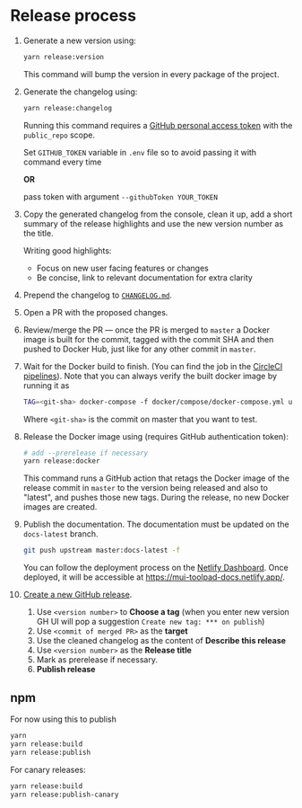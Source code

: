 # Release process

1. Generate a new version using:

   ```sh
   yarn release:version
   ```

   This command will bump the version in every package of the project.

1. Generate the changelog using:

   ```sh
   yarn release:changelog
   ```

   Running this command requires a [GitHub personal access token](https://docs.github.com/en/authentication/keeping-your-account-and-data-secure/creating-a-personal-access-token) with the `public_repo` scope.

   Set `GITHUB_TOKEN` variable in `.env` file so to avoid passing it with command every time

   **OR**

   pass token with argument `--githubToken YOUR_TOKEN`

1. Copy the generated changelog from the console, clean it up, add a short summary of the release highlights and use the new version number as the title.

   Writing good highlights:

   - Focus on new user facing features or changes
   - Be concise, link to relevant documentation for extra clarity

1. Prepend the changelog to [`CHANGELOG.md`](./CHANGELOG.md).

1. Open a PR with the proposed changes.

1. Review/merge the PR — once the PR is merged to `master` a Docker image is built for the commit, tagged with the commit SHA and then pushed to Docker Hub, just like for any other commit in `master`.

1. Wait for the Docker build to finish. (You can find the job in the [CircleCI pipelines](https://app.circleci.com/pipelines/github/mui/mui-toolpad?branch=master)). Note that you can always verify the built docker image by running it as

   ```sh
   TAG=<git-sha> docker-compose -f docker/compose/docker-compose.yml up
   ```

   Where `<git-sha>` is the commit on master that you want to test.

1. Release the Docker image using (requires GitHub authentication token):

   ```sh
   # add --prerelease if necessary
   yarn release:docker
   ```

   This command runs a GitHub action that retags the Docker image of the release commit in `master` to the version being released and also to "latest", and pushes those new tags. During the release, no new Docker images are created.

1. Publish the documentation. The documentation must be updated on the `docs-latest` branch.

   ```sh
   git push upstream master:docs-latest -f
   ```

   You can follow the deployment process on the [Netlify Dashboard](https://app.netlify.com/sites/mui-toolpad-docs/deploys?filter=docs-latest). Once deployed, it will be accessible at https://mui-toolpad-docs.netlify.app/.

1. [Create a new GitHub release](https://github.com/mui/mui-toolpad/releases/new).
   1. Use `<version number>` to **Choose a tag** (when you enter new version GH UI will pop a suggestion `Create new tag: *** on publish`)
   1. Use `<commit of merged PR>` as the **target**
   1. Use the cleaned changelog as the content of **Describe this release**
   1. Use `<version number>` as the **Release title**
   1. Mark as prerelease if necessary.
   1. **Publish release**

## npm

For now using this to publish

```sh
yarn
yarn release:build
yarn release:publish
```

For canary releases:

```sh
yarn release:build
yarn release:publish-canary
```

<!-- TODO: work out full flow -->
